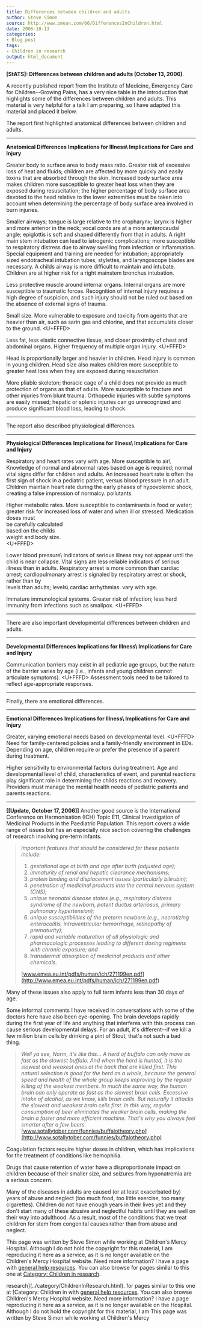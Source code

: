 ```yaml
---
title: Differences between children and adults
author: Steve Simon
source: http://www.pmean.com/06/DifferencesInChildren.html
date: 2006-10-13
categories:
- Blog post
tags:
- Children in research
output: html_document
---
```

**[StATS]: Differences between children and adults
(October 13, 2006)**.

A recently published report from the Institute of Medicine, Emergency
Care for Children\--Growing Pains, has a very nice table in the
introduction that highlights some of the differences between children
and adults. This material is very helpful for a talk I am preparing, so
I have adapted this material and placed it below.

The report first highlighted anatomical differences between children and
adults.

  --------------------------------------------------------------------------------------------------------------------------------------------------------------------------------------------------------------------------- -------------------------------------------------------------------------------------------------------------------------------------------------------------------- ------------------------------------------------------------------------------------------------------------------------------------------------------------------------------------------------------------------------------------------------------------------------------------------------------------------------------------------
  **Anatomical Differences**                                                                                                                                                                                                  **Implications for Illness\                                                                                                                                          **Implications for Care**
                                                                                                                                                                                                                              and Injury**                                                                                                                                                         

  Greater body to surface area to body mass ratio.                                                                                                                                                                            Greater risk of excessive loss of heat and fluids; children are affected by more quickly and easily toxins that are absorbed through the skin.                       Increased body surface area makes children more susceptible to greater heat loss when they are exposed during resuscitation; the higher percentage of body surface area devoted to the head relative to the lower extremities must be taken into account when determining the percentage of body surface area involved in burn injuries.

  Smaller airways; tongue is large relative to the oropharynx; larynx is higher and more anterior in the neck; vocal cords are at a more anterocaudal angle; epiglottis is soft and shaped differently from that in adults.   A right main stem intubation can lead to iatrogenic complications; more susceptible to respiratory distress due to airway swelling from infection or inflammation.   Special equipment and training are needed for intubation; appropriately sized endotracheal intubation tubes, stylettes, and laryngoscope blades are necessary. A childs airway is more difficult to maintain and intubate. Children are at higher risk for a right mainstem bronchus intubation.

  Less protective muscle around internal organs.                                                                                                                                                                              Internal organs are more susceptible to traumatic forces.                                                                                                            Recognition of internal injury requires a high degree of suspicion, and such injury should not be ruled out based on the absence of external signs of trauma.

  Small size.                                                                                                                                                                                                                 More vulnerable to exposure and toxicity from agents that are heavier than air, such as sarin gas and chlorine, and that accumulate closer to the ground.            <U+FFFD>

  Less fat, less elastic connective tissue, and closer proximity of chest and abdominal organs.                                                                                                                               Higher frequency of multiple organ injury.                                                                                                                           <U+FFFD>

  Head is proportionally larger and heavier in children.                                                                                                                                                                      Head injury is common in young children.                                                                                                                             Head size also makes children more susceptible to greater heat loss when they are exposed during resuscitation.

  More pliable skeleton; thoracic cage of a child does not provide as much protection of organs as that of adults.                                                                                                            More susceptible to fracture and other injuries from blunt trauma.                                                                                                   Orthopedic injuries with subtle symptoms are easily missed; hepatic or splenic injuries can go unrecognized and produce significant blood loss, leading to shock.
  --------------------------------------------------------------------------------------------------------------------------------------------------------------------------------------------------------------------------- -------------------------------------------------------------------------------------------------------------------------------------------------------------------- ------------------------------------------------------------------------------------------------------------------------------------------------------------------------------------------------------------------------------------------------------------------------------------------------------------------------------------------

The report also described physiological differences.

  -------------------------------------------- ----------------------------------------------------------------------------------------------------------------------- -------------------------------------------------------------------------------------------------------------------------------------------------------------------------------------------------------------------------------------------------------------------------------------------------------------------------------------------------------------
  **Physiological Differences**                **Implications for Illness\                                                                                             **Implications for Care**
                                               and Injury**                                                                                                            

  Respiratory and heart rates vary with age.   More susceptible to air\                                                                                                Knowledge of normal and abnormal rates based on age is required; normal vital signs differ for children and adults. An increased heart rate is often the first sign of shock in a pediatric patient, versus blood pressure in an adult. Children maintain heart rate during the early phases of hypovolemic shock, creating a false impression of normalcy.
                                               pollutants.                                                                                                             

  Higher metabolic rates.                      More susceptible to contaminants in food or water; greater risk for increased loss of water and when ill or stressed.   Medication doses must\
                                                                                                                                                                       be carefully calculated\
                                                                                                                                                                       based on the childs\
                                                                                                                                                                       weight and body size.\
                                                                                                                                                                       <U+FFFD>

  Lower blood pressure\                        Indicators of serious illness may not appear until the child is near collapse.                                          Vital signs are less reliable indicators of serious illness than in adults. Respiratory arrest is more common than cardiac arrest; cardiopulmonary arrest is signaled by respiratory arrest or shock, rather than by\
  levels than adults; levels\                                                                                                                                          cardiac arrhythmias.
  vary with age.                                                                                                                                                       

  Immature immunological systems.              Greater risk of infection; less herd immunity from infections such as smallpox.                                         <U+FFFD>
  -------------------------------------------- ----------------------------------------------------------------------------------------------------------------------- -------------------------------------------------------------------------------------------------------------------------------------------------------------------------------------------------------------------------------------------------------------------------------------------------------------------------------------------------------------

There are also important developmental differences between children and
adults.

  -------------------------------------------------------------------------------------------------------------------------------------------------------------------------- ----------------------------- ----------------------------------------------------------------------------
  **Developmental Differences**                                                                                                                                              **Implications for Illness\   **Implications for Care**
                                                                                                                                                                             and Injury**                  

  Communication barriers may exist in all pediatric age groups, but the nature of the barrier varies by age (i.e., infants and young children cannot articulate symptoms).   <U+FFFD>                             Assessment tools need to be tailored to reflect age-appropriate responses.
  -------------------------------------------------------------------------------------------------------------------------------------------------------------------------- ----------------------------- ----------------------------------------------------------------------------

Finally, there are emotional differences.

  ---------------------------------------------------------------- ---------------------------------------------------------------------------------------------------------------------------------------------------------------- ---------------------------------------------------------------------------------------------------------------------------------------------------------------------
  **Emotional Differences**                                        **Implications for Illness\                                                                                                                                      **Implications for Care**
                                                                   and Injury**                                                                                                                                                     

  Greater, varying emotional needs based on developmental level.   <U+FFFD>                                                                                                                                                                Need for family-centered policies and a family-friendly environment in EDs. Depending on age, children require or prefer the presence of a parent during treatment.

  Higher sensitivity to environmental factors during treatment.    Age and developmental level of child, characteristics of event, and parental reactions play significant role in determining the childs reactions and recovery.   Providers must manage the mental health needs of pediatric patients and parents reactions.
  ---------------------------------------------------------------- ---------------------------------------------------------------------------------------------------------------------------------------------------------------- ---------------------------------------------------------------------------------------------------------------------------------------------------------------------

**\[\[Update, October 17, 2006\]\]** Another good source is the
International Conference on Harmonisation (ICH) Topic E11, Clinical
Investigation of Medicinal Products in the Paediatric Population. This
report covers a wide range of issues but has an especially nice section
covering the challenges of research involving pre-term infants.

> *Important features that should be considered for these patients
> include:*
>
> 1.  *gestational age at birth and age after birth (adjusted age);*
> 2.  *immaturity of renal and hepatic clearance mechanisms;*
> 3.  *protein binding and displacement issues (particularly
>     bilirubin);*
> 4.  *penetration of medicinal products into the central nervous system
>     (CNS);*
> 5.  *unique neonatal disease states (e.g., respiratory distress
>     syndrome of the newborn, patent ductus arteriosus, primary
>     pulmonary hypertension);*
> 6.  *unique susceptibilities of the preterm newborn (e.g., necrotizing
>     enterocolitis, intraventricular hemorrhage, retinopathy of
>     prematurity);*
> 7.  *rapid and variable maturation of all physiologic and
>     pharmacologic processes leading to different dosing regimens with
>     chronic exposure; and*
> 8.  *transdermal absorption of medicinal products and other
>     chemicals.*
>
> [www.emea.eu.int/pdfs/human/ich/271199en.pdf](http://www.emea.eu.int/pdfs/human/ich/271199en.pdf)

Many of these issues also apply to full term infants less than 30 days
of age.

Some informal comments I have received in conversations with some of the
doctors here have also been eye-opening. The brain develops rapidly
during the first year of life and anything that interferes with this
process can cause serious developmental delays. For an adult, it\'s
different\--if we kill a few million brain cells by drinking a pint of
Stout, that\'s not such a bad thing.

> *Well ya see, Norm, it\'s like this\... A herd of buffalo can only
> move as fast as the slowest buffalo. And when the herd is hunted, it
> is the slowest and weakest ones at the back that are killed first.
> This natural selection is good for the herd as a whole, because the
> general speed and health of the whole group keeps improving by the
> regular killing of the weakest members. In much the same way, the
> human brain can only operate as fast as the slowest brain cells.
> Excessive intake of alcohol, as we know, kills brain cells. But
> naturally it attacks the slowest and weakest brain cells first. In
> this way, regular consumption of beer eliminates the weaker brain
> cells, making the brain a faster and more efficient machine. That\'s
> why you always feel smarter after a few beers.*
> [www.sotallytober.com/funnies/buffalotheory.php](http://www.sotallytober.com/funnies/buffalotheory.php)

Coagulation factors require higher doses in children, which has
implications for the treatment of conditions like hemophilia.

Drugs that cause retention of water have a disproportionate impact on
children because of their smaller size, and seizures from hyponatremia
are a serious concern.

Many of the diseases in adults are caused (or at least exacerbated by)
years of abuse and neglect (too much food, too little exercise, too many
cigarettes). Children do not have enough years in their lives yet and
they don\'t start many of these abusive and neglectful habits until they
are well on their way into adulthood. As a result, most of the
conditions that we treat children for stem from congenital causes rather
than from abuse and neglect.

This page was written by Steve Simon while working at Children\'s Mercy
Hospital. Although I do not hold the copyright for this material, I am
reproducing it here as a service, as it is no longer available on the
Children\'s Mercy Hospital website. Need more information? I have a page
with [general help resources](../GeneralHelp.html). You can also browse
for pages similar to this one at [Category: Children in
research](../category/ChildrenInResearch.html).
<!---More--->
research](../category/ChildrenInResearch.html).
for pages similar to this one at [Category: Children in
with [general help resources](../GeneralHelp.html). You can also browse
Children\'s Mercy Hospital website. Need more information? I have a page
reproducing it here as a service, as it is no longer available on the
Hospital. Although I do not hold the copyright for this material, I am
This page was written by Steve Simon while working at Children\'s Mercy

<!---Do not use
**[StATS]: Differences between children and adults
This page was written by Steve Simon while working at Children\'s Mercy
Hospital. Although I do not hold the copyright for this material, I am
reproducing it here as a service, as it is no longer available on the
Children\'s Mercy Hospital website. Need more information? I have a page
with [general help resources](../GeneralHelp.html). You can also browse
for pages similar to this one at [Category: Children in
research](../category/ChildrenInResearch.html).
--->

